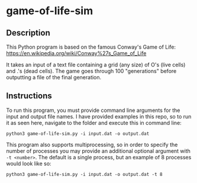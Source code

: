 # game-of-life-sim

## Description
This Python program is based on the famous Conway's Game of Life:
https://en.wikipedia.org/wiki/Conway%27s_Game_of_Life

It takes an input of a text file containing a grid (any size) of O's (live cells) and .'s (dead cells). The game goes through 100 "generations" before outputting a file of the final generation.

## Instructions
To run this program, you must provide command line arguments for the input and output file names. I have provided examples in this repo, so to run it as seen here, navigate to the folder and execute this in command line:

`python3 game-of-life-sim.py -i input.dat -o output.dat`

This program also supports multiprocessing, so in order to specify the number of processes you may provide an additional optional argument with `-t <number>`. The default is a single process, but an example of 8 processes would look like so:

`python3 game-of-life-sim.py -i input.dat -o output.dat -t 8`
